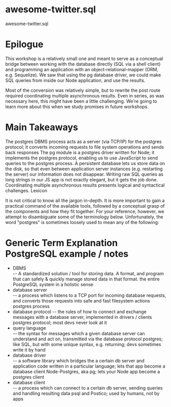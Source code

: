 # awesome-twitter.sql
awesome-twitter.sql


# Epilogue

This workshop is a relatively small one and meant to serve as a conceptual bridge between working with the database directly (SQL via a shell client) and programming an application with an object-relational-mapper (ORM, e.g. Sequelize). We saw that using the pg database driver, we could make SQL queries from inside our Node application, and use the results.

Most of the conversion was relatively simple, but to rewrite the post route required coordinating multiple asynchronous results. Even in series, as was necessary here, this might have been a little challenging. We're going to learn more about this when we study promises in future workshops.

# Main Takeaways

The postgres DBMS process acts as a server (via TCP/IP) for the postgres protocol; it converts incoming requests to file system operations and sends back responses
The pg module is a postgres driver written for Node; it implements the postgres protocol, enabling us to use JavaScript to send queries to the postgres process.
A persistent database lets us store data on the disk, so that even between application server instances (e.g. restarting the server) our information does not disappear.
Writing raw SQL queries as long strings in our JS app is not exactly elegant, but it gets the job done.
Coordinating multiple asynchronous results presents logical and syntactical challenges.
Lexicon

It is not critical to know all the jargon in-depth. It is more important to gain a practical command of the available tools, followed by a conceptual grasp of the components and how they fit together. For your reference, however, we attempt to disambiguate some of the terminology below. Unfortunately, the word "postgres" is sometimes loosely used to mean any of the following:

# Generic Term	Explanation	PostgreSQL example / notes
- DBMS	
-- A standardized solution / tool for storing data. A format, and program that can safely & quickly manage stored data in that format.	the entire PostgreSQL system in a holistic sense
- database server	
-- a process which listens to a TCP port for incoming database requests, and converts those requests into safe and fast filesystem actions	postgres process
- database protocol	
-- the rules of how to connect and exchange messages with a database server, implemented in drivers / clients	postgres protocol; most devs never look at it
- query language	
-- the syntax for messages which a given database server can understand and act on, transmitted via the database protocol	postgres; like SQL, but with some unique syntax, e.g. returning; devs sometimes write it by hand
- database driver	
-- a software library which bridges the a certain db server and application code written in a particular language; lets that app become a database client	Node-Postgres, aka pg; lets your Node app become a postgres client
- database client	
-- a process which can connect to a certain db server, sending queries and handling resulting data	psql and Postico; used by humans, not by apps
